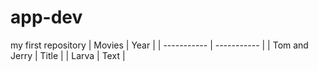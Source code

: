 # app-dev
my first repository
	| Movies | Year |
| ----------- | ----------- |
| Tom and Jerry | Title |
| Larva | Text |
